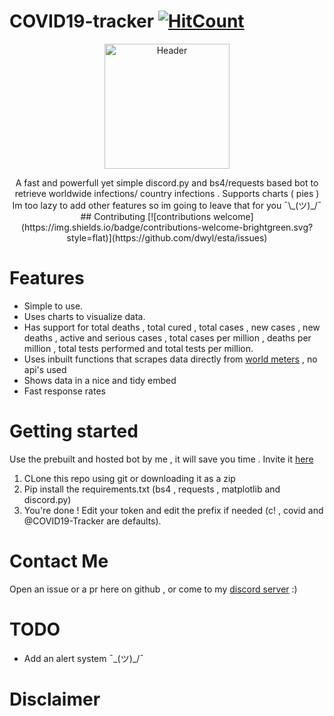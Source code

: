 # COVID19-tracker [![HitCount](http://hits.dwyl.com/Jakeisbored/covid19-tracker.svg)](http://hits.dwyl.com/Jakeisbored/covid19-tracker)
<p align="center">
   <img src="https://cdn.discordapp.com/avatars/576113689325731892/d9ea307663388e533b96d0e750b89a8a.png?size=1024" alt="Header" width="200" height="200">
</p>
<p align="center">
  A fast and powerfull yet simple discord.py and bs4/requests based bot to retrieve worldwide infections/ country infections . Supports charts ( pies ) 
  Im too lazy to add other features so im going to leave that for you ¯\_(ツ)_/¯
  ## Contributing [![contributions welcome](https://img.shields.io/badge/contributions-welcome-brightgreen.svg?style=flat)](https://github.com/dwyl/esta/issues)
</p>

# Features
- Simple to use.
- Uses charts to visualize data.
- Has support for total deaths , total cured , total cases , new cases , new deaths , active and serious cases , total cases per million , deaths per million , total tests performed and total tests per million.
- Uses inbuilt functions that scrapes data directly from [world meters](https://www.worldometers.info/coronavirus/) , no api's used
- Shows data in a nice and tidy embed 
- Fast response rates
# Getting started
Use the prebuilt and hosted bot by me , it will save you time . Invite it [here](https://discordapp.com/api/oauth2/authorize?client_id=576113689325731892&permissions=8&scope=bot)
1. CLone this repo using git or downloading it as a zip
2. Pip install the requirements.txt (bs4 , requests , matplotlib and discord.py)
3. You're done ! Edit your token and edit the prefix if needed (c! , covid and @COVID19-Tracker are defaults).

# Contact Me

Open an issue or a pr here on github , or come to my [discord server](https://discord.gg/ngPUkAa) :)

# TODO

- Add an alert system ¯\_(ツ)_/¯

# Disclaimer
